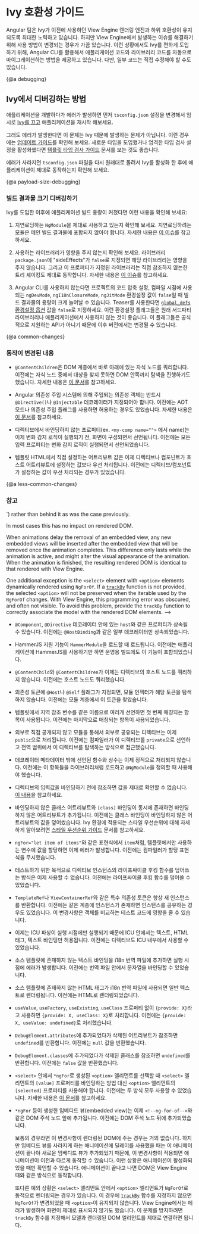 <!--
# Ivy compatibility guide
-->
# Ivy 호환성 가이드

<!--
The Angular team has worked hard to ensure Ivy is as backwards-compatible with the previous rendering engine ("View Engine") as possible.
However, in rare cases, minor changes were necessary to ensure that the Angular's behavior was predictable and consistent, correcting issues in the View Engine implementation.
In order to smooth the transition, we have provided automated migrations wherever possible so your application and library code is migrated automatically by the CLI.
That said, some applications will likely need to apply some manual updates.
-->
Angular 팀은 Ivy가 이전에 사용하던 View Engine 렌더링 엔진과 하위 호환성이 유지되도록 최대한 노력하고 있습니다.
하지만 View Engine에서 발생하는 이슈를 해결하기 위해 사용 방법이 변경되는 경우가 가끔 있습니다.
이런 상황에서도 Ivy를 편하게 도입하기 위해, Angular CLI를 활용해서 애플리케이션 코드와 라이브러리 코드를 자동으로 마이그레이션하는 방법을 제공하고 있습니다.
다만, 일부 코드는 직접 수정해야 할 수도 있습니다.


{@a debugging}
<!--
## How to debug errors with Ivy
-->
## Ivy에서 디버깅하는 방법

<!--
If you're seeing errors, first temporarily [turn off Ivy](guide/ivy#opting-out-of-angular-ivy) in your `tsconfig.json` and re-start your application.

If you're still seeing the errors, they are not specific to Ivy. In this case, you may want to consult the [general update guide](guide/updating-to-version-12). If you've opted into any of the new, stricter type-checking settings, you may also want to check out the [template type-checking guide](guide/template-typecheck).

If the errors are gone, switch back to Ivy by removing the changes to the `tsconfig.json` and review the list of expected changes below.
-->
애플리케이션을 개발하다가 에러가 발생하면 먼저 `tsconfig.json` 설정을 변경해서 임시로 [Ivy를 끄고](guide/ivy#opting-out-of-angular-ivy) 애플리케이션을 재시작 해보세요.

그래도 에러가 발생한다면 이 문제는 Ivy 때문에 발생하는 문제가 아닙니다.
이런 경우에는 [업데이트 가이드](guide/updating-to-version-12)를 확인해 보세요.
새로운 타입을 도입했거나 엄격한 타입 검사 설정을 활성화했다면 [템플릿 타입 검사 가이드](guide/template-typecheck) 문서를 보는 것도 좋습니다.

에러가 사라지면 `tsconfig.json` 파일을 다시 원래대로 돌려서 Ivy를 활성화 한 후에 애플리케이션이 제대로 동작하는지 확인해 보세요.


{@a payload-size-debugging}
<!--
### Payload size debugging
-->
### 빌드 결과물 크기 디버깅하기

<!--
If you notice that the size of your application's main bundle has increased with Ivy, you may want to check the following:

1. Verify that the components and `NgModules` that you want to be lazy loaded are only imported in lazy modules.
Anything that you import outside lazy modules can end up in the main bundle.
See more details in the original issue [here](https://github.com/angular/angular-cli/issues/16146#issuecomment-557559287).

1. Check that imported libraries have been marked side-effect-free.
If your application imports from shared libraries that are meant to be free from side effects, add "sideEffects": false to their `package.json`.
This will ensure that the libraries will be properly tree-shaken if they are imported but not directly referenced.
See more details in the original issue [here](https://github.com/angular/angular-cli/issues/16799#issuecomment-580912090).

1. Projects not using Angular CLI will see a significant size regression unless they update their minifier settings and set compile-time constants `ngDevMode`, `ngI18nClosureMode` and `ngJitMode` to `false` (for Terser, set these to `false` using [`global_defs` config option](https://terser.org/docs/api-reference.html#conditional-compilation)).
Note that these constants are not meant to be used by 3rd party library or application code as they are not part of our public api surface and might change in the future.
-->
Ivy를 도입한 이후에 애플리케이션 빌드 용량이 커졌다면 이런 내용을 확인해 보세요:

1. 지연로딩하는 `NgModule`을 제대로 사용하고 있는지 확인해 보세요.
지연로딩하려는 모듈은 메인 빌드 결과물에 포함되지 않아야 합니다.
자세한 내용은 [이 이슈](https://github.com/angular/angular-cli/issues/16146#issuecomment-557559287)를 참고하세요.

1. 사용하는 라이브러리가 영향을 주지 않는지 확인해 보세요.
라이브러리 `package.json`에 "sideEffects"가 `false`로 지정되면 해당 라이브러리는 영향을 주지 않습니다.
그리고 이 프로퍼티가 지정된 라이브러리는 직접 참조하지 않는한 트리 셰이킹도 제대로 동작합니다.
자세한 내용은 [이 이슈](https://github.com/angular/angular-cli/issues/16799#issuecomment-580912090)를 참고하세요.

1. Angular CLI를 사용하지 않는다면 프로젝트의 코드 압축 설정, 컴파일 시점에 사용되는 `ngDevMode`, `ngI18nClosureMode`, `ngJitMode` 환경설정 값이 `false`일 때 빌드 결과물의 용량이 크게 늘어날 수 있습니다.
Teaser를 사용한다면 [`global_defs` 환경설정 옵션](https://terser.org/docs/api-reference.html#conditional-compilation) 값을 `false`로 지정하세요.
이런 환경설정 플래그들은 원래 서드파티 라이브러리나 애플리케이션에서 사용하지 않는 것이 좋습니다.
이 플래그들은 공식적으로 지원하는 API가 아니기 때문에 이후 버전에서는 변경될 수 있습니다.


{@a common-changes}
<!--
### Changes you may see
-->
### 동작이 변경된 내용

<!--
* By default, `@ContentChildren` queries will only search direct child nodes in the DOM hierarchy (previously, they would search any nesting level in the DOM as long as another directive wasn't matched above it). See further [details](guide/ivy-compatibility-examples#content-children-descendants).

* All classes that use Angular DI must have an Angular decorator like `@Directive()` or `@Injectable` (previously, undecorated classes were allowed in AOT mode only or if injection flags were used). See further [details](guide/ivy-compatibility-examples#undecorated-classes).

* Unbound inputs for directives (for example, name in `<my-comp name="">`) are now set upon creation of the view, before change detection runs (previously, all inputs were set during change detection).

* Static attributes set directly in the HTML of a template will override any conflicting host attributes set by directives or components (previously, static host attributes set by directives / components would override static template attributes if conflicting).
-->
* `@ContentChildren`은 DOM 계층에서 바로 아래에 있는 자식 노드를 쿼리합니다.
이전에는 자식 노드 중에서 대상을 찾지 못하면 DOM 안쪽까지 탐색을 진행하기도 했습니다.
자세한 내용은 [이 문서](guide/ivy-compatibility-examples#content-children-descendants)를 참고하세요.

* Angular 의존성 주입 시스템에 의해 주입되는 의존성 객체는 반드시 `@Directive()`나 `@Injectable` 데코레이터가 지정되어야 합니다.
이전에는 AOT 모드나 의존성 주입 플래그를 사용하면 허용하는 경우도 있었습니다.
자세한 내용은 [이 문서](guide/ivy-compatibility-examples#undecorated-classes)를 참고하세요.

* 디렉티브에서 바인딩하지 않는 프로퍼티(ex. `<my-comp name="">` 에서 name)는 이제 변화 감지 로직이 실행되기 전, 화면이 구성되면서 선언됩니다.
이전에는 모든 입력 프로퍼티는 변화 감지 로직이 실행되면서 선언되었습니다.

* 템플릿 HTML에서 직접 설정하는 어트리뷰트 값은 이제 디렉티브나 컴포넌트가 호스트 어트리뷰트에 설정하는 값보다 우선 처리됩니다.
이전에는 디렉티브/컴포넌트가 설정하는 값이 우선 처리되는 경우가 있었습니다.


{@a less-common-changes}
<!--
### Less common changes
-->
### 참고

<!--
* Properties like `host` inside `@Component` and `@Directive` decorators can be inherited (previously, only properties with explicit field decorators like `@HostBinding` would be inherited).

* HammerJS support is opt-in through importing the `HammerModule` (previously, it was always included in production bundles regardless of whether the application used HammerJS).

* `@ContentChild` and `@ContentChildren` queries will no longer be able to match their directive's own host node (previously, these queries would match the host node in addition to its content children).

* If a token is injected with the `@Host` or `@Self` flag, the module injector is not searched for that token (previously, tokens marked with these flags would still search at the module level).

* When accessing multiple local refs with the same name in template bindings, the first is matched (previously, the last instance was matched).

* Directives that are used in an exported module (but not exported themselves) are exported publicly (previously, the compiler would automatically write a private, aliased export that it could use its global knowledge to resolve downstream).

* Foreign functions or foreign constants in decorator metadata aren't statically resolvable (previously, you could import a constant or function from another compilation unit, like a library, and use that constant/function in your `@NgModule` definition).

* Forward references to directive inputs accessed through local refs are no longer supported by default. [details](guide/ivy-compatibility-examples#forward-refs-directive-inputs)

* If there is both an unbound class attribute and a `[class]` binding, the classes in the unbound attribute will also be added (previously, the class binding would overwrite classes in the unbound attribute).
For more information about the updated style precedence in Ivy, refer to the [style precedence guide](guide/style-precedence).

* It is now an error to assign values to template-only variables like `item` in `ngFor="let item of items"` (previously, the compiler would ignore these assignments).

* It's no longer possible to overwrite lifecycle hooks with mocks on directive instances for testing (instead, modify the lifecycle hook on the directive type itself).

* Special injection tokens (such as `TemplateRef` or `ViewContainerRef`) return a new instance whenever they are requested (previously, instances of special tokens were shared if requested on the same node). This primarily affects tests that do identity comparison of these objects.

* ICU parsing happens at runtime, so only text, HTML tags and text bindings are allowed inside ICU cases (previously, directives were also permitted inside ICUs).

* Adding text bindings into i18n translations that are not present in the source template itself will throw a runtime error (previously, including extra bindings in translations was permitted).

* Extra HTML tags in i18n translations that are not present in the source template itself will be rendered as plain text (previously, these tags would render as HTML).

* Providers formatted as `{provide: X}` without a `useValue`, `useFactory`, `useExisting`, or `useClass` property are treated like `{provide: X, useClass: X}` (previously, it defaulted to `{provide: X, useValue: undefined}`).

* `DebugElement.attributes` returns `undefined` for attributes that were added and then subsequently removed (previously, attributes added and later removed would have a value of `null`).

* `DebugElement.classes` returns `undefined` for classes that were added and then subsequently removed (previously, classes added and later removed would have a value of `false`).

* If selecting the native `<option>` element in a `<select>` where the `<option>`s are created using `*ngFor`, use the `[selected]` property of an `<option>` instead of binding to the `[value]` property of the `<select>` element (previously, you could bind to either.) [details](guide/ivy-compatibility-examples#select-value-binding)

* Embedded views (such as ones created by `*ngFor`) are now inserted in front of anchor DOM comment node (for example, `<!--ng-for-of-->`) rather than behind it as was the case previously.
  In most cases this has no impact on rendered DOM.

  When animations delay the removal of an embedded view, any new embedded views will be inserted after the embedded view that will be removed once the animation completes.
  This difference only lasts while the animation is active, and might alter the visual appearance of the animation.
  When the animation is finished, the resulting rendered DOM is identical to that rendered with View Engine.

  One additional exception is the `<select>` element with `<option>` elements dynamically rendered using `NgForOf`. If a [`trackBy`](api/common/NgForOf#ngForTrackBy) function is not provided, the selected `<option>` will not be preserved when the iterable used by the `NgForOf` changes.
  With View Engine, this programming error was obscured, and often not visible.
  To avoid this problem, provide the `trackBy` function to correctly associate the model with the rendered DOM elements.
-->
* `@Component`, `@Directive` 데코레이터 안에 있는 `host`와 같은 프로퍼티가 상속될 수 있습니다.
이전에는 `@HostBinding`과 같은 일부 데코레이터만 상속되었습니다.

* HammerJS 지원 기능이 `HammerModule`을 로드할 때 로드됩니다.
이전에는 애플리케이션에 HammerJS를 사용하기만 하면 운영용 빌드에도 이 기능이 포함되었습니다.

* `@ContentChild`와 `@ContentChildren`가 이제는 디렉티브의 호스트 노드를 쿼리하지 않습니다.
이전에는 호스트 노드도 쿼리했습니다.

* 의존성 토큰에 `@Host`나 `@Self` 플래그가 지정되면, 모듈 인젝터가 해당 토큰을 탐색하지 않습니다.
이전에는 모듈 계층에서 이 토큰을 찾았습니다.

* 템플릿에서 지역 참조 변수를 같은 이름으로 여러개 선언하면 첫 번째 매칭되는 항목이 사용됩니다.
이전에는 마지막으로 매칭되는 항목이 사용되었습니다.

* 외부로 직접 공개되지 않고 모듈을 통해서 외부로 공유되는 디렉티브는 이제 `public`으로 처리됩니다.
이전에는 컴파일러가 이 디렉티브를 `private`으로 선언하고 전역 범위에서 이 디렉티브를 탐색하는 방식으로 접근했습니다.

* 데코레이터 메타데이터 밖에 선언된 함수와 상수는 이제 정적으로 처리되지 않습니다.
이전에는 이 항목들을 라이브러리처럼 로드하고 `@NgModule`을 정의할 때 사용해야 했습니다.

* 디렉티브의 입력값을 바인딩하기 전에 참조하면 값을 제대로 확인할 수 없습니다.
[이 내용](guide/ivy-compatibility-examples#forward-refs-directive-inputs)을 참고하세요.

* 바인딩하지 않은 클래스 어트리뷰트와 `[class]` 바인딩이 동시에 존재하면 바인딩하지 않은 어트리뷰트가 추가됩니다.
이전에는 클래스 바인딩이 바인딩하지 않은 어트리뷰트의 값을 덮어썼습니다.
Ivy 환경에 적용되는 스타일 우선순위에 대해 자세하게 알아보려면 [스타일 우선순위 가이드](guide/style-precedence) 문서를 참고하세요.

* `ngFor="let item of items"`와 같은 표현식에서 `item`처럼, 템플릿에서만 사용하는 변수에 값을 할당하면 이제 에러가 발생합니다.
이전에는 컴파일러가 할당 표현식을 무시했습니다.

* 테스트하기 위한 목적으로 디렉티브 인스턴스의 라이프싸이클 후킹 함수를 덮어쓰는 방식은 이제 사용할 수 없습니다.
이전에는 라이프싸이클 후킹 함수를 덮어쓸 수 있었습니다.

* `TemplateRef`나 `ViewContainerRef`와 같은 특수 의존성 토큰은 항상 새 인스턴스를 반환합니다.
이전에는 같은 계층에 인스턴스가 존재하면 인스턴스를 공유하는 경우도 있었습니다.
이 변경사항은 객체를 비교하는 테스트 코드에 영향을 줄 수 있습니다.

* 이제는 ICU 파싱이 실행 시점에만 실행되기 때문에 ICU 안에서는 텍스트, HTML 태그, 텍스트 바인딩만 허용됩니다.
이전에는 디렉티브도 ICU 내부에서 사용할 수 있었습니다.

* 소스 템플릿에 존재하지 않는 텍스트 바인딩을 i18n 번역 파일에 추가하면 실행 시점에 에러가 발생합니다.
이전에는 번역 파일 안에서 문자열을 바인딩할 수 있었습니다.

* 소스 템플릿에 존재하지 않는 HTML 태그가 i18n 번역 파일에 사용되면 일반 텍스트로 렌더링됩니다.
이전에는 HTML로 렌더링되었습니다.

* `useValue`, `useFactory`, `useExisting`, `useClass` 프로퍼티 없이 `{provide: X}`라고 사용하면 `{provide: X, useClass: X}`로 처리합니다.
이전에는 `{provide: X, useValue: undefined}`로 처리했습니다.

* `DebugElement.attributes`에 추가되었다가 삭제된 어트리뷰트가 참조하면 `undefined`를 반환합니다.
이전에는 `null` 값을 반환했습니다.

* `DebugElement.classes`에 추가되었다가 삭제된 클래스를 참조하면 `undefined`를 반환합니다.
이전에는 `false` 값을 반환했습니다.

* `<select>` 안에서 `*ngFor`로 생성된 `<option>` 엘리먼트를 선택할 때 `<select>` 엘리먼트의 `[value]` 프로퍼티를 바인딩하는 방법 대신 `<option>` 엘리먼트의 `[selected]` 프로퍼티를 사용해야 합니다.
이전에는 두 방식 모두 사용할 수 있었습니다.
자세한 내용은 [이 문서](guide/ivy-compatibility-examples#select-value-binding)를 참고하세요.

* `*ngFor` 등이 생성한 임베디드 뷰(embedded view)는 이제 `<!--ng-for-of-->`와 같은 DOM 주석 노드 앞에 추가됩니다.
이전에는 DOM 주석 노드 뒤에 추가되었습니다.

  보통의 경우라면 이 변경사항이 렌더링된 DOM에 주는 경우는 거의 없습니다.
  하지만 임베디드 뷰를 사라지게 하는 애니메이션에 딜레이를 사용했을 때는 이 애니메이션이 끝나야 새로운 임베디드 뷰가 추가되었기 때문에, 이 변경사항이 적용되면 애니메이션이 이전과 다르게 동작할 수 있습니다.
  이런 상황은 애니메이션이 활성화되었을 때만 확인할 수 있습니다.
  애니메이션이 끝나고 나면 DOM은 View Engine 때와 같은 방식으로 동작합니다.

  또다른 예외 상황은 `<select>` 엘리먼트 안에서 `<option>` 엘리먼트가 `NgForOf`로 동적으로 렌더링되는 경우가 있습니다.
  이 경우에 [`trackBy`](api/common/NgForOf#ngForTrackBy) 함수를 지정하지 않으면 `NgForOf`가 변경되었을 때 `<option>`이 유지되지 않습니다.
  View Engine에서는 에러가 발생하며 화면이 제대로 표시되지 않기도 했습니다.
  이 문제를 방지하려면 `trackBy` 함수를 지정해서 모델과 렌더링된 DOM 엘리먼트를 제대로 연결하면 됩니다.